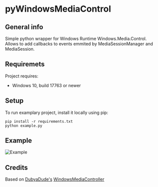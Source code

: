 # pyWindowsMediaControl
## General info
Simple python wrapper for Windows Runtime Windows.Media.Control.  
Allows to add callbacks to events emmited by MediaSessionManager and MediaSession.

## Requiremets
Project requires:
* Windows 10, build 17763 or newer
	
## Setup
To run examplary project, install it locally using pip:

```
pip install -r requirements.txt
python example.py
```
## Example
![Example](https://i.imgur.com/dRNOLmI.png)
## Credits
Based on 
[DubyaDude's](https://github.com/DubyaDude)
[WindowsMediaController](https://github.com/DubyaDude/WindowsMediaController)
